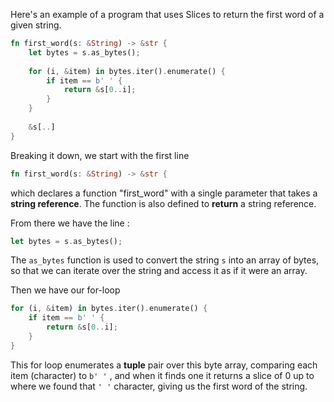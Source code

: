 Here's an example of a program that uses Slices to return the first word of a given string.

```Rust
fn first_word(s: &String) -> &str { 
	let bytes = s.as_bytes(); 
	
	for (i, &item) in bytes.iter().enumerate() { 
		if item == b' ' { 
			return &s[0..i]; 
		} 
	}
	
	&s[..] 
}
```

Breaking it down, we start with the first line

```Rust
fn first_word(s: &String) -> &str { 
```

which declares a function "first_word" with a single parameter that takes a **string reference**. The function is also defined to **return** a string reference.

From there we have the line : 
```Rust
let bytes = s.as_bytes();
```

The `as_bytes` function is used to convert the string `s` into an array of bytes, so that we can iterate over the string and access it as if it were an array.

Then we have our for-loop

```Rust
for (i, &item) in bytes.iter().enumerate() { 
	if item == b' ' { 
		return &s[0..i]; 
	} 
} 
```

This for loop enumerates a **tuple** pair over this byte array, comparing each item (character) to `b' '` , and when it finds one it returns a slice of 0 up to where we found that `' '` character, giving us the first word of the string.
